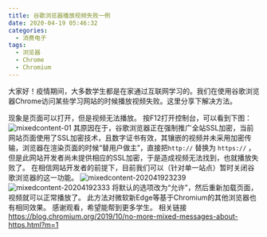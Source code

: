 ```yaml
---
title: 谷歌浏览器播放视频失败一例
date: 2020-04-19 05:46:32
categories:
  - 消费电子
tags:
  - 浏览器
  - Chrome
  - Chromium
---
```

大家好！疫情期间，大多数学生都是在家通过互联网学习的。我们在使用谷歌浏览器Chrome访问某些学习网站的时候播放视频失败。这里分享下解决方法。

<!-- more -->

现象是页面可以打开，但是视频无法播放。
按F12打开控制台，可以看到下图：
![mixedcontent-01](https://cdn.beijing2b.com/mixedcontent-2020419225524.jpg)
其原因在于，谷歌浏览器正在强制推广全站SSL加密，当前网站页面使用了SSL加密技术，且数字证书有效，其镶嵌的视频并未采用加密传输，浏览器在渲染页面的时候“替用户做主”，直接把`http://` 替换为 `https://` ，但是此网站开发者尚未提供相应的SSL加密，于是造成视频无法找到，也就播放失败了。
在相信网站开发者的前提下，目前我们可以（针对单一站点）暂时关闭谷歌浏览器的这一功能。
![mixedcontent-202041923239](https://cdn.beijing2b.com/mixedcontent-202041923239.jpg)
![mixedcontent-20204192333](https://cdn.beijing2b.com/mixedcontent-20204192333.jpg)
将默认的选项改为“允许”，然后重新加载页面，视频就可以正常播放了。
此方法对微软新Edge等基于Chromium的其他浏览器也有相同效果。
感谢观看，希望能帮到更多学生。
相关链接 https://blog.chromium.org/2019/10/no-more-mixed-messages-about-https.html?m=1